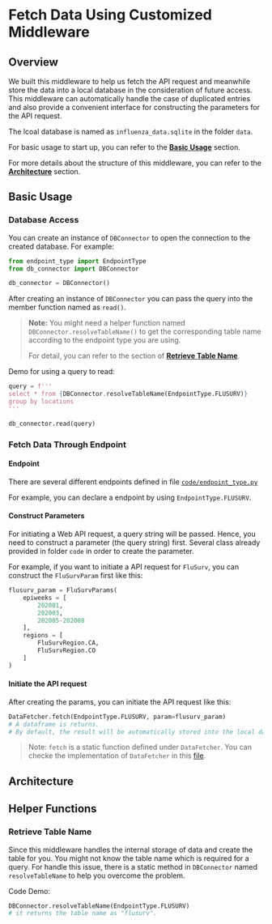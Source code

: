 # Fetch Data Using Customized Middleware

## Overview

We built this middleware to help us fetch the API request and meanwhile store the data into a local database in the consideration of future access. This middleware can automatically handle the case of duplicated entries and also provide a convenient interface for constructing the parameters for the API request.

The lcoal database is named as `influenza_data.sqlite` in the folder `data`.

For basic usage to start up, you can refer to the **[Basic Usage](#basic-usage)** section.

For more details about the structure of this middleware, you can refer to the **[Architecture](#architecture)** section.

## Basic Usage 

### Database Access

You can create an instance of `DBConnector` to open the connection to the created database. For example:

``` python
from endpoint_type import EndpointType
from db_connector import DBConnector

db_connector = DBConnector()
```

After creating an instance of `DBConnector` you can pass the query into the member function named as `read()`. 

> **Note:** You might need a helper function named `DBConnector.resolveTableName()` to get the corresponding table name according to the endpoint type you are using. 
> 
> For detail, you can refer to the section of **[Retrieve Table Name](#retrieve-table-name)**.

Demo for using a query to read:

``` python
query = f'''
select * from {DBConnector.resolveTableName(EndpointType.FLUSURV)}
group by locations
'''

db_connector.read(query)
```

### Fetch Data Through Endpoint

#### Endpoint

There are several different endpoints defined in file [`code/endpoint_type.py`](../code/endpoint_type.py)

For example, you can declare a endpoint by using `EndpointType.FLUSURV`.

#### Construct Parameters

For initiating a Web API request, a query string will be passed. Hence, you need to construct a parameter (the query string) first. Several class already provided in folder `code` in order to create the parameter.

For example, if you want to initiate a API request for `FluSurv`, you can construct the `FluSurvParam` first like this:

``` python
flusurv_param = FluSurvParams(
    epiweeks = [
        202001, 
        202003, 
        202005-202008
    ],
    regions = [
        FluSurvRegion.CA, 
        FluSurvRegion.CO
    ]
)
```

#### Initiate the API request

After creating the params, you can initiate the API request like this:

``` python
DataFetcher.fetch(EndpointType.FLUSURV, param=flusurv_param)
# A dataframe is returns. 
# By default, the result will be automatically stored into the local database.
```

> Note: `fetch` is a static function defined under `DataFetcher`. You can checke the implementation of `DataFetcher` in this [file](../code/data_fetcher.py).


## Architecture 




## Helper Functions

### Retrieve Table Name

Since this middleware handles the internal storage of data and create the table for you. You might not know the table name which is required for a query. For handle this issue, there is a static method in `DBConnector` named `resolveTableName` to help you overcome the problem.

Code Demo:

``` python
DBConnector.resolveTableName(EndpointType.FLUSURV)
# it returns the table name as "flusurv".
```




